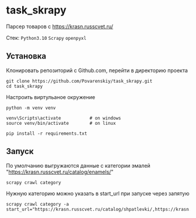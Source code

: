 # task_skrapy

Парсер товаров с https://krasn.russcvet.ru/

Стек: ````Python3.10```` ````Scrapy```` ````openpyxl````

## Установка 

Клонировать репозиторий с Github.com, перейти в директорию проекта  
````
git clone https://github.com/Povarenskiy/task_skrapy.git
cd task_skrapy
````

Настроить виртульаное окружение
````
python -m venv venv

venv\Scripts\activate           # on windows
source venv/bin/activate        # on linux

pip install -r requirements.txt  
````

## Запуск

По умолчанию выгружаются данные с категории эмалей "https://krasn.russcvet.ru/catalog/enamels/" 
````
scrapy crawl category 
````
Нужную категорию можно указать в start_url при запуске через запятую
````
scrapy crawl category -a start_url="https://krasn.russcvet.ru/catalog/shpatlevki/,https://krasn.russcvet.ru/catalog/laki/"
````
